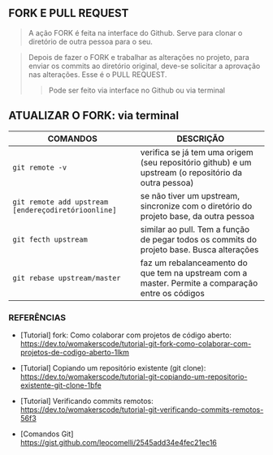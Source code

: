 ## FORK E PULL REQUEST
> A ação FORK é feita na interface do Github. Serve para clonar o diretório de outra pessoa para o seu.

> Depois de fazer o FORK e trabalhar as alterações no projeto, para enviar os commits ao diretório original, deve-se solicitar a aprovação nas alterações. Esse é o PULL REQUEST.
>> Pode ser feito via interface no Github ou via terminal

## ATUALIZAR O FORK: via terminal

| COMANDOS | DESCRIÇÃO |
|--|--|
| `git remote -v` | verifica se já tem uma origem (seu repositório github) e um upstream (o repositório da outra pessoa) |
| `git remote add upstream [endereçodiretórioonline]` | se não tiver um upstream, sincronize com o diretório do projeto base, da outra pessoa |
| `git fecth upstream` | similar ao pull. Tem a função de pegar todos os commits do projeto base. Busca alterações |
| `git rebase upstream/master` | faz um rebalanceamento do que tem na upstream com a master. Permite a comparação entre os códigos |

### REFERÊNCIAS

- [Tutorial] fork: Como colaborar com projetos de código aberto: https://dev.to/womakerscode/tutorial-git-fork-como-colaborar-com-projetos-de-codigo-aberto-1lkm

- [Tutorial] Copiando um repositório existente (git clone): https://dev.to/womakerscode/tutorial-git-copiando-um-repositorio-existente-git-clone-1bfe

- [Tutorial] Verificando commits remotos: https://dev.to/womakerscode/tutorial-git-verificando-commits-remotos-56f3

- [Comandos Git] https://gist.github.com/leocomelli/2545add34e4fec21ec16
